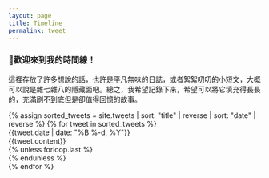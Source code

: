 ```yaml
---
layout: page
title: Timeline
permalink: tweet
---
```


<div>
<h3>🎉歡迎來到我的時間線！</h3>
<p>這裡存放了許多想說的話，也許是平凡無味的日誌，或者絮絮叨叨的小短文，大概可以說是雜七雜八的隱藏面吧。總之，我希望記錄下來，希望可以將它填充得長長的，充滿刷不到底但是卻值得回憶的故事。</p>
</div>

<div>
  {% assign sorted_tweets = site.tweets | sort: "title" | reverse | sort: "date" | reverse %}
  {% for tweet in sorted_tweets %}
    <div class="py-1">
      <div class="text-sm text-gray-400">{{tweet.date | date: "%B %-d, %Y"}}</div>
      <div class="pt-4 px-4 prose prose-{{site.theme-color}}">
        {{tweet.content}}
      </div>
      {% unless forloop.last %}
      <div class="relative my-8 absolute inset-0 flex items-center" aria-hidden="true">
        <div class="w-full border-t border-gray-200"></div>
      </div>
      {% endunless %}
    </div>
  {% endfor %}
</div>
